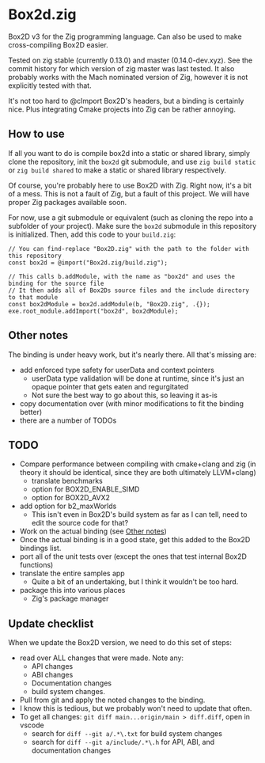 # Box2d.zig

Box2D v3 for the Zig programming language. Can also be used to make cross-compiling Box2D easier.

Tested on zig stable (currently 0.13.0) and master (0.14.0-dev.xyz). See the commit history for which version of zig master was last tested. It also probably works with the Mach nominated version of Zig, however it is not explicitly tested with that.

It's not too hard to @cImport Box2D's headers, but a binding is certainly nice. Plus integrating Cmake projects into Zig can be rather annoying.

## How to use

If all you want to do is compile box2d into a static or shared library, simply clone the repository, init the `box2d` git submodule, and use `zig build static` or `zig build shared` to make a static or shared library respectively.

Of course, you're probably here to use Box2D with Zig. Right now, it's a bit of a mess. This is not a fault of Zig, but a fault of this project. We will have proper Zig packages available soon.

For now, use a git submodule or equivalent (such as cloning the repo into a subfolder of your project). Make sure the `box2d` submodule in this repository is initialized. Then, add this code to your `build.zig`:

```
// You can find-replace "Box2D.zig" with the path to the folder with this repository
const box2d = @import("Box2d.zig/build.zig");

// This calls b.addModule, with the name as "box2d" and uses the binding for the source file
// It then adds all of Box2Ds source files and the include directory to that module
const box2dModule = box2d.addModule(b, "Box2D.zig", .{});
exe.root_module.addImport("box2d", box2dModule);
```

## Other notes

The binding is under heavy work, but it's nearly there. All that's missing are:
- add enforced type safety for userData and context pointers
    - userData type validation will be done at runtime, since it's just an opaque pointer that gets eaten and regurgitated
    - Not sure the best way to go about this, so leaving it as-is
- copy documentation over (with minor modifications to fit the binding better)
- there are a number of TODOs

## TODO
- Compare performance between compiling with cmake+clang and zig (in theory it should be identical, since they are both ultimately LLVM+clang)
    - translate benchmarks
    - option for BOX2D_ENABLE_SIMD
    - option for BOX2D_AVX2
- add option for b2_maxWorlds
    - This isn't even in Box2D's build system as far as I can tell, need to edit the source code for that?
- Work on the actual binding (see [Other notes](#other-notes))
- Once the actual binding is in a good state, get this added to the Box2D bindings list.
- port all of the unit tests over (except the ones that test internal Box2D functions)
- translate the entire samples app
    - Quite a bit of an undertaking, but I think it wouldn't be too hard.
- package this into various places
    - Zig's package manager

## Update checklist
When we update the Box2D version, we need to do this set of steps:
- read over ALL changes that were made. Note any:
    - API changes
    - ABI changes
    - Documentation changes
    - build system changes.
- Pull from git and apply the noted changes to the binding.
- I know this is tedious, but we probably won't need to update that often.
- To get all changes: `git diff main...origin/main > diff.diff`, open in vscode
    - search for `diff --git a/.*\.txt` for build system changes
    - search for `diff --git a/include/.*\.h` for API, ABI, and documentation changes
